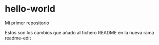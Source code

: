# hello-world
Mi primer repositorio

Estos son los cambios que añado al fichero README en la nueva rama readme-edit
